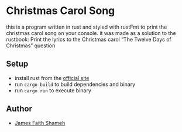 
# Christmas Carol Song

this is a program written in rust and styled with rustFmt to print the christmas
carol song on your console.
it was made as a solution to the rustbook: Print the lyrics to the Christmas carol “The Twelve Days of Christmas” question

## Setup

- install rust from the [official site](https://www.rust-lang.org/tools/install)
- run `cargo build` to build dependencies and binary
- run `cargo run` to execute binary

## Author

- [James Faith Shameh](https://github.com/blackpandan)
